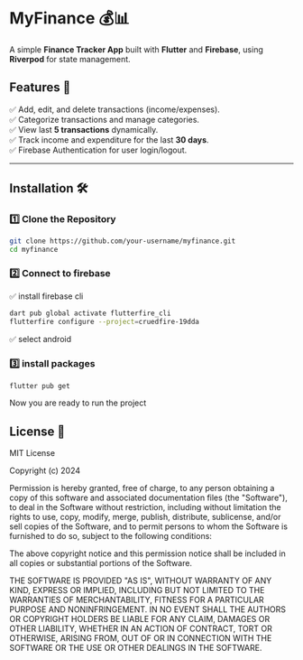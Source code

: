 # **MyFinance** 💰📊  
A simple **Finance Tracker App** built with **Flutter** and **Firebase**, using **Riverpod** for state management.

## **Features** 🚀  
✅ Add, edit, and delete transactions (income/expenses).  
✅ Categorize transactions and manage categories.  
✅ View last **5 transactions** dynamically.  
✅ Track income and expenditure for the last **30 days**.  
✅ Firebase Authentication for user login/logout.  

---

## **Installation** 🛠️  

### **1️⃣ Clone the Repository**  
```sh
git clone https://github.com/your-username/myfinance.git
cd myfinance
```

### **2️⃣ Connect to firebase**
✅ install firebase cli
```sh
dart pub global activate flutterfire_cli
flutterfire configure --project=cruedfire-19dda
```
✅ select android

### **3️⃣ install packages**
```sh
flutter pub get
```
Now you are ready to run the project

## **License** 📝

MIT License

Copyright (c) 2024

Permission is hereby granted, free of charge, to any person obtaining a copy
of this software and associated documentation files (the "Software"), to deal
in the Software without restriction, including without limitation the rights
to use, copy, modify, merge, publish, distribute, sublicense, and/or sell
copies of the Software, and to permit persons to whom the Software is
furnished to do so, subject to the following conditions:

The above copyright notice and this permission notice shall be included in all
copies or substantial portions of the Software.

THE SOFTWARE IS PROVIDED "AS IS", WITHOUT WARRANTY OF ANY KIND, EXPRESS OR
IMPLIED, INCLUDING BUT NOT LIMITED TO THE WARRANTIES OF MERCHANTABILITY,
FITNESS FOR A PARTICULAR PURPOSE AND NONINFRINGEMENT. IN NO EVENT SHALL THE
AUTHORS OR COPYRIGHT HOLDERS BE LIABLE FOR ANY CLAIM, DAMAGES OR OTHER
LIABILITY, WHETHER IN AN ACTION OF CONTRACT, TORT OR OTHERWISE, ARISING FROM,
OUT OF OR IN CONNECTION WITH THE SOFTWARE OR THE USE OR OTHER DEALINGS IN THE
SOFTWARE.


